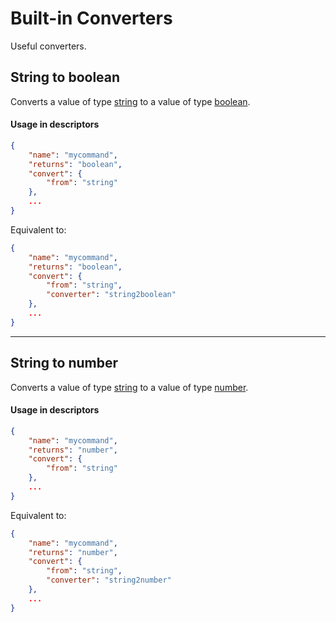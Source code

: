 # Built-in Converters

Useful converters.

## String to boolean
Converts a value of type [string](builtins/types?id=string) to a value of type [boolean](builtins/types?id=boolean).

#### Usage in descriptors
```json
{
	"name": "mycommand",
	"returns": "boolean",
	"convert": {
		"from": "string"
	},
	...
}
```
Equivalent to:
```json
{
	"name": "mycommand",
	"returns": "boolean",
	"convert": {
		"from": "string",
		"converter": "string2boolean"
	},
	...
}
```

----

## String to number
Converts a value of type [string](builtins/types?id=string) to a value of type [number](builtins/types?id=number).

#### Usage in descriptors
```json
{
	"name": "mycommand",
	"returns": "number",
	"convert": {
		"from": "string"
	},
	...
}
```
Equivalent to:
```json
{
	"name": "mycommand",
	"returns": "number",
	"convert": {
		"from": "string",
		"converter": "string2number"
	},
	...
}
```